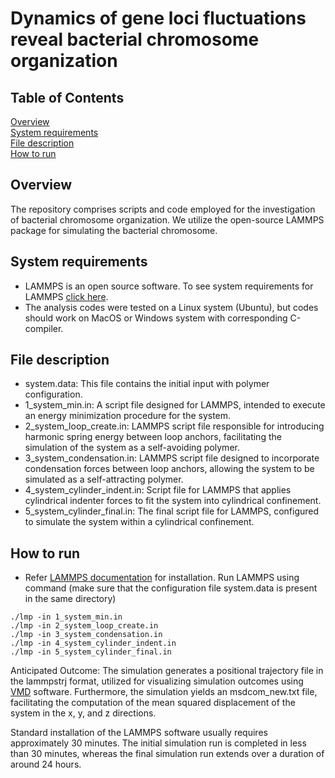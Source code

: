 # Dynamics of gene loci fluctuations reveal bacterial chromosome organization

## Table of Contents  
[Overview](#overview)  
[System requirements](#system-requirements)  
[File description](#file-description)  
[How to run](#how-to-run)  

## Overview
The repository comprises scripts and code employed for the investigation of bacterial chromosome organization. We utilize the open-source LAMMPS package for simulating the bacterial chromosome.

## System requirements
- LAMMPS is an open source software. To see system requirements for LAMMPS [click here](https://docs.lammps.org/Install.html).
- The analysis codes were tested on a Linux system (Ubuntu), but codes should work on MacOS or Windows system with corresponding C-compiler.


## File description
- system.data: This file contains the initial input with polymer configuration.
- 1_system_min.in: A script file designed for LAMMPS, intended to execute an energy minimization procedure for the system.
- 2_system_loop_create.in: LAMMPS script file responsible for introducing harmonic spring energy between loop anchors, facilitating the simulation of the system as a self-avoiding polymer.
- 3_system_condensation.in: LAMMPS script file designed to incorporate condensation forces between loop anchors, allowing the system to be simulated as a self-attracting polymer.
- 4_system_cylinder_indent.in: Script file for LAMMPS that applies cylindrical indenter forces to fit the system into cylindrical confinement.
- 5_system_cylinder_final.in: The final script file for LAMMPS, configured to simulate the system within a cylindrical confinement.


## How to run
- Refer [LAMMPS documentation](https://docs.lammps.org/Install.html) for installation. Run LAMMPS using command (make sure that the configuration file system.data is present in the same directory)
```
./lmp -in 1_system_min.in
./lmp -in 2_system_loop_create.in
./lmp -in 3_system_condensation.in
./lmp -in 4_system_cylinder_indent.in
./lmp -in 5_system_cylinder_final.in
```

Anticipated Outcome: The simulation generates a positional trajectory file in the lammpstrj format, utilized for visualizing simulation outcomes using [VMD](https://www.ks.uiuc.edu/Research/vmd/)  software. Furthermore, the simulation yields an msdcom_new.txt file, facilitating the computation of the mean squared displacement of the system in the x, y, and z directions.


Standard installation of the LAMMPS software usually requires approximately 30 minutes. The initial simulation run is completed in less than 30 minutes, whereas the final simulation run extends over a duration of around 24 hours.

